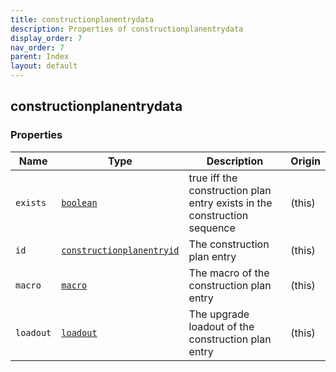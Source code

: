 ```yaml
---
title: constructionplanentrydata
description: Properties of constructionplanentrydata
display_order: 7
nav_order: 7
parent: Index
layout: default
---
```


## constructionplanentrydata

### Properties

| Name | Type | Description | Origin |
|------|------|-------------|--------|
| `exists` | [`boolean`](./boolean.html) | true iff the construction plan entry exists in the construction sequence | (this) |
| `id` | [`constructionplanentryid`](./constructionplanentryid.html) | The construction plan entry | (this) |
| `macro` | [`macro`](./macro.html) | The macro of the construction plan entry | (this) |
| `loadout` | [`loadout`](./loadout.html) | The upgrade loadout of the construction plan entry | (this) |

